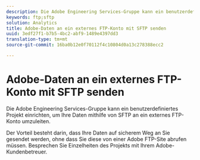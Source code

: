 ```yaml
---
description: Die Adobe Engineering Services-Gruppe kann ein benutzerdefiniertes Projekt einrichten, um Ihre Daten mithilfe von SFTP an ein externes FTP-Konto umzuleiten.
keywords: ftp;sftp
solution: Analytics
title: Adobe-Daten an ein externes FTP-Konto mit SFTP senden
uuid: 3edf27f1-b7b5-4bc2-abf9-1489e4397dd3
translation-type: tm+mt
source-git-commit: 16ba0b12e0f70112f4c10804d0a13c278388ecc2

---
```



# Adobe-Daten an ein externes FTP-Konto mit SFTP senden

Die Adobe Engineering Services-Gruppe kann ein benutzerdefiniertes Projekt einrichten, um Ihre Daten mithilfe von SFTP an ein externes FTP-Konto umzuleiten.

Der Vorteil besteht darin, dass Ihre Daten auf sicherem Weg an Sie gesendet werden, ohne dass Sie diese von einer Adobe FTP-Site abrufen müssen. Besprechen Sie Einzelheiten des Projekts mit Ihrem Adobe-Kundenbetreuer.
